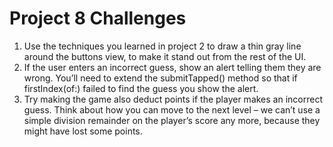 # Project 8 Challenges

1. Use the techniques you learned in project 2 to draw a thin gray line around the buttons view, to make it stand out from the rest of the UI.
2. If the user enters an incorrect guess, show an alert telling them they are wrong. You’ll need to extend the submitTapped() method so that if firstIndex(of:) failed to find the guess you show the alert.
3. Try making the game also deduct points if the player makes an incorrect guess. Think about how you can move to the next level – we can’t use a simple division remainder on the player’s score any more, because they might have lost some points.
